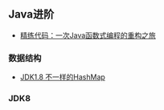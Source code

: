 ## Java进阶
- [精练代码：一次Java函数式编程的重构之旅](http://www.cnblogs.com/lovesqcc/p/7077971.html)


### 数据结构
- [JDK1.8 不一样的HashMap](http://www.apkbus.com/blog-487165-76822.html)

### JDK8
